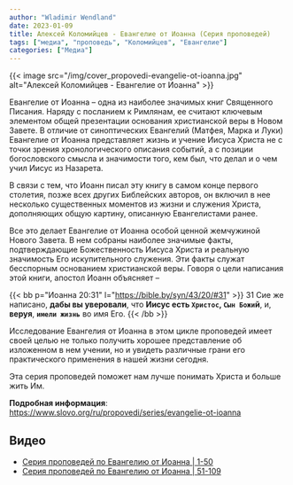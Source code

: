 ```yaml
---
author: "Wladimir Wendland"
date: 2023-01-09
title: Алексей Коломийцев - Евангелие от Иоанна (Серия проповедей)
tags: ["медиа", "проповедь", "Коломийцев", "Евангелие"]
categories: ["Медиа"]
---
```


{{< image
src="/img/cover_propovedi-evangelie-ot-ioanna.jpg"
alt="Алексей Коломийцев - Евангелие от Иоанна" >}}

Евангелие от Иоанна – одна из наиболее значимых книг Священного Писания. Наряду с посланием к Римлянам, ее считают 
ключевым элементом общей презентации основания христианской веры в Новом Завете. В отличие от синоптических Евангелий 
(Матфея, Марка и Луки) Евангелие от Иоанна представляет жизнь и учение Иисуса Христа не с точки зрения хронологического 
описания событий, а с позиции богословского смысла и значимости того, кем был, что делал и о чем учил Иисус из Назарета. 

В связи с тем, что Иоанн писал эту книгу в самом конце первого столетия, позже всех других Библейских авторов, он 
включил в нее несколько существенных моментов из жизни и служения Христа, дополняющих общую картину, описанную 
Евангелистами ранее.

<!--more-->

Все это делает Евангелие от Иоанна особой ценной жемчужиной Нового Завета. В нем собраны наиболее значимые факты, 
подтверждающие Божественность Иисуса Христа и реальную значимость Его искупительного служения. Эти факты служат 
бесспорным основанием христианской веры. Говоря о цели написания этой книги, апостол Иоанн объясняет – 

{{< bb p="Иоанна 20:31" l="https://bible.by/syn/43/20/#31" >}}
31 Сие же написано, **дабы вы уверовали**, что **Иисус есть `Христос`, `Сын Божи`й**, и, **веруя**, **`имели жизнь`** во имя Его.
{{< /bb >}}

Исследование Евангелия от Иоанна в этом цикле проповедей имеет своей целью не только получить хорошее представление об 
изложенном в нем учении, но и увидеть различные грани его практического применения в нашей жизни сегодня. 

Эта серия проповедей поможет нам лучше понимать Христа и больше жить Им.

**Подробная информация**: https://www.slovo.org/ru/propovedi/series/evangelie-ot-ioanna

## Видео

- [Серия проповедей по Евангелию от Иоанна | 1-50](https://youtube.com/playlist?list=PLz4410-rLG3wFFRa0-6H5t0U3O14_wTZA)
- [Серия проповедей по Евангелию от Иоанна | 51-109](https://youtube.com/playlist?list=PLz4410-rLG3xtnlrqlMuX5VMB3uYT4Xnr)
